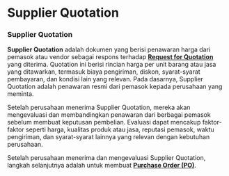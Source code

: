 # Supplier Quotation

### Supplier Quotation

**Supplier Quotation** adalah dokumen yang berisi penawaran harga dari pemasok atau vendor sebagai respons terhadap [**Request for Quotation** ](request-for-quotation.md)yang diterima. Quotation ini berisi rincian harga per unit barang atau jasa yang ditawarkan, termasuk biaya pengiriman, diskon, syarat-syarat pembayaran, dan kondisi lain yang relevan. Pada dasarnya, Supplier Quotation adalah penawaran resmi dari pemasok kepada perusahaan yang meminta.

Setelah perusahaan menerima Supplier Quotation, mereka akan mengevaluasi dan membandingkan penawaran dari berbagai pemasok sebelum membuat keputusan pembelian. Evaluasi dapat mencakup faktor-faktor seperti harga, kualitas produk atau jasa, reputasi pemasok, waktu pengiriman, dan syarat-syarat lainnya yang relevan dengan kebutuhan perusahaan.

Setelah perusahaan menerima dan mengevaluasi Supplier Quotation, langkah selanjutnya adalah untuk membuat [**Purchase Order (PO)**](purchase-order.md).
